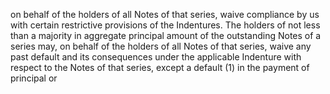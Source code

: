 on behalf of the holders of all Notes of that series, waive compliance by us with certain restrictive provisions of the
Indentures. The holders of not less than a majority in aggregate principal amount of the outstanding Notes of a series
may, on behalf of the holders of all Notes of that series, waive any past default and its consequences under the
applicable Indenture with respect to the Notes of that series, except a default (1) in the payment of principal or